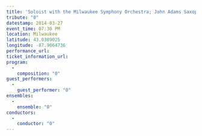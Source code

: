 ```yaml
---
title: 'Soloist with the Milwaukee Symphony Orchestra; John Adams Saxophone Concerto'
tribute: "0"
datestamp: 2014-03-27
event_time: 07:30 PM
location: Milwaukee
latitude: 43.0389025
longitude: -87.9064736
performance_url: 
ticket_information_url: 
program: 
  -
    composition: "0"
guest_performers: 
  -
    guest_performer: "0"
ensembles: 
  -
    ensemble: "0"
conductors: 
  -
    conductor: "0"
---
```

